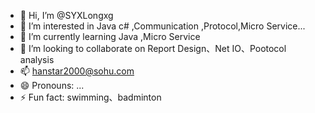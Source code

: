 - 👋 Hi, I’m @SYXLongxg
- 👀 I’m interested in Java c# ,Communication ,Protocol,Micro Service...
- 🌱 I’m currently learning Java ,Micro Service
- 💞️ I’m looking to collaborate on Report Design、Net IO、Pootocol analysis
- 📫 hanstar2000@sohu.com
- 😄 Pronouns: ...
- ⚡ Fun fact: swimming、badminton

<!---
SYXLongxg/SYXLongxg is a ✨ special ✨ repository because its `README.md` (this file) appears on your GitHub profile.
You can click the Preview link to take a look at your changes.
--->
